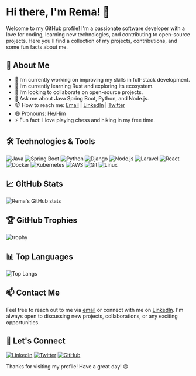 # Hi there, I'm Rema! 👋

Welcome to my GitHub profile! I'm a passionate software developer with a love for coding, learning new technologies, and contributing to open-source projects. Here you'll find a collection of my projects, contributions, and some fun facts about me.

## 🚀 About Me

- 🔭 I’m currently working on improving my skills in full-stack development.
- 🌱 I’m currently learning Rust and exploring its ecosystem.
- 👯 I’m looking to collaborate on open-source projects.
- 💬 Ask me about Java Spring Boot, Python, and Node.js.
- 📫 How to reach me: [Email](mailto:tacoassassin148@gmail.com) | [LinkedIn](https://www.linkedin.com/in/assassinrema) | [Twitter](https://twitter.com/assassinrema)
- 😄 Pronouns: He/Him
- ⚡ Fun fact: I love playing chess and hiking in my free time.

## 🛠️ Technologies & Tools

![Java](https://img.shields.io/badge/-Java-007396?style=flat-square&logo=java&logoColor=white)
![Spring Boot](https://img.shields.io/badge/-Spring%20Boot-6DB33F?style=flat-square&logo=spring-boot&logoColor=white)
![Python](https://img.shields.io/badge/-Python-3776AB?style=flat-square&logo=python&logoColor=white)
![Django](https://img.shields.io/badge/-Django-092E20?style=flat-square&logo=django&logoColor=white)
![Node.js](https://img.shields.io/badge/-Node.js-339933?style=flat-square&logo=node.js&logoColor=white)
![Laravel](https://img.shields.io/badge/-Laravel-FF2D20?style=flat-square&logo=laravel&logoColor=white)
![React](https://img.shields.io/badge/-React-61DAFB?style=flat-square&logo=react&logoColor=black)
![Docker](https://img.shields.io/badge/-Docker-2496ED?style=flat-square&logo=docker&logoColor=white)
![Kubernetes](https://img.shields.io/badge/-Kubernetes-326CE5?style=flat-square&logo=kubernetes&logoColor=white)
![AWS](https://img.shields.io/badge/-AWS-232F3E?style=flat-square&logo=amazon-aws&logoColor=white)
![Git](https://img.shields.io/badge/-Git-F05032?style=flat-square&logo=git&logoColor=white)
![Linux](https://img.shields.io/badge/-Linux-FCC624?style=flat-square&logo=linux&logoColor=black)

## 📈 GitHub Stats

![Rema's GitHub stats](https://github-readme-stats.vercel.app/api?username=assassinrema&show_icons=true&theme=radical)

## 🏆 GitHub Trophies

![trophy](https://github-profile-trophy.vercel.app/?username=assassinrema&theme=onedark)

## 📊 Top Languages

![Top Langs](https://github-readme-stats.vercel.app/api/top-langs/?username=assassinrema&layout=compact&theme=radical)

## 📫 Contact Me

Feel free to reach out to me via [email](mailto:tacoassassin148@gmail.com) or connect with me on [LinkedIn](https://www.linkedin.com/in/assassinrema). I'm always open to discussing new projects, collaborations, or any exciting opportunities.

## 🔗 Let's Connect

[![LinkedIn](https://img.shields.io/badge/-LinkedIn-0077B5?style=flat-square&logo=linkedin&logoColor=white)](https://www.linkedin.com/in/assassinrema)
[![Twitter](https://img.shields.io/badge/-Twitter-1DA1F2?style=flat-square&logo=twitter&logoColor=white)](https://twitter.com/assassinrema)
[![GitHub](https://img.shields.io/badge/-GitHub-181717?style=flat-square&logo=github&logoColor=white)](https://github.com/assassinrema)

Thanks for visiting my profile! Have a great day! 😄
